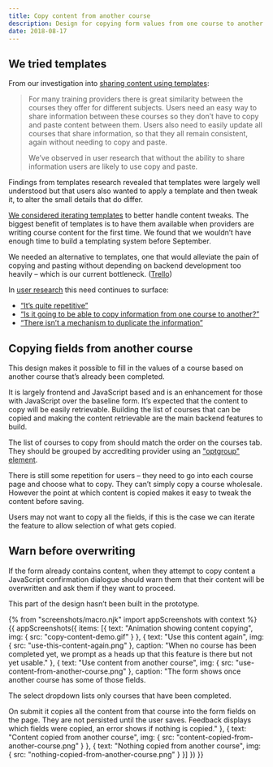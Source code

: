 ```yaml
---
title: Copy content from another course
description: Design for copying form values from one course to another.
date: 2018-08-17
---
```

## We tried templates

From our investigation into [sharing content using templates](/publish-teacher-training-courses/templates):

> For many training providers there is great similarity between the courses they offer for different subjects. Users need an easy way to share information between these courses so they don’t have to copy and paste content between them. Users also need to easily update all courses that share information, so that they all remain consistent, again without needing to copy and paste.
>
> We’ve observed in user research that without the ability to share information users are likely to use copy and paste.

Findings from templates research revealed that templates were largely well understood but that users also wanted to apply a template and then tweak it, to alter the small details that do differ.

[We considered iterating templates](https://dfedigital.atlassian.net/browse/BATSA-459) to better handle content tweaks. The biggest benefit of templates is to have them available when providers are writing course content for the first time. We found that we wouldn’t have enough time to build a templating system before September.

We needed an alternative to templates, one that would alleviate the pain of copying and pasting without depending on backend development too heavily – which is our current bottleneck. ([Trello](https://trello.com/c/cm9Y7cx9/120-design-improvements-over-copying-and-pasting-between-fields))

In [user research](https://lookback.io/watch/kY9HWu5MJiJhgJ5yC) this need continues to surface:

* [“It’s quite repetitive”](https://lookback.io/watch/kY9HWu5MJiJhgJ5yC?t=11m31s)
* [“Is it going to be able to copy information from one course to another?”](https://lookback.io/watch/kY9HWu5MJiJhgJ5yC?t=13m34s)
* [“There isn’t a mechanism to duplicate the information”](https://lookback.io/watch/kY9HWu5MJiJhgJ5yC?t=22m20s)

## Copying fields from another course

This design makes it possible to fill in the values of a course based on another course that’s already been completed.

It is largely frontend and JavaScript based and is an enhancement for those with JavaScript over the baseline form. It’s expected that the content to copy will be easily retrievable. Building the list of courses that can be copied and making the content retrievable are the main backend features to build.

The list of courses to copy from should match the order on the courses tab. They should be grouped by accrediting provider using an ["optgroup" element](https://developer.mozilla.org/en-US/docs/Web/HTML/Element/optgroup).

There is still some repetition for users – they need to go into each course page and choose what to copy. They can’t simply copy a course wholesale. However the point at which content is copied makes it easy to tweak the content before saving.

Users may not want to copy all the fields, if this is the case we can iterate the feature to allow selection of what gets copied.

## Warn before overwriting

If the form already contains content, when they attempt to copy content a JavaScript confirmation dialogue should warn them that their content will be overwritten and ask them if they want to proceed.

This part of the design hasn’t been built in the prototype.

{% from "screenshots/macro.njk" import appScreenshots with context %}
{{ appScreenshots({
  items: [{
    text: "Animation showing content copying",
    img: { src: "copy-content-demo.gif" }
  }, {
    text: "Use this content again",
    img: { src: "use-this-content-again.png" },
    caption: "When no course has been completed yet, we prompt as a heads up that this feature is there but not yet usable."
  }, {
    text: "Use content from another course",
    img: { src: "use-content-from-another-course.png" },
    caption: "The form shows once another course has some of those fields.

The select dropdown lists only courses that have been completed.

On submit it copies all the content from that course into the form fields on the page. They are not persisted until the user saves. Feedback displays which fields were copied, an error shows if nothing is copied."
  }, {
    text: "Content copied from another course",
    img: { src: "content-copied-from-another-course.png" }
  }, {
    text: "Nothing copied from another course",
    img: { src: "nothing-copied-from-another-course.png" }
  }]
}) }}
